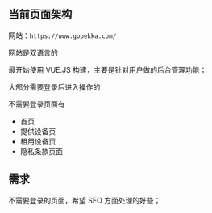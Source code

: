 ## 当前页面架构

网站：`https://www.gopekka.com/`

网站是双语言的

最开始使用 VUE.JS 构建，主要是针对用户做的后台管理功能；

大部分需要登录后进入操作的

不需要登录页面有

- 首页
- 提供设备页
- 租用设备页
- 隐私条款页面

## 需求

不需要登录的页面，希望 SEO 方面处理的好些；

## 